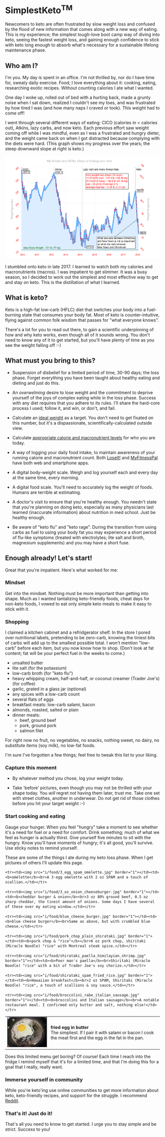 # SimplestKeto<sup>TM</sup>

Newcomers to keto are often frustrated by slow weight loss and confused by the flood of new information that comes along with a new way of eating. This is my experience; the simplest tough-love boot camp way of diving into keto, seeing the fastest weight loss, and gaining enough confidence to stick with keto long enough to absorb what's necessary for a sustainable lifelong maintenance phase.

## Who am I?

I'm you. My day is spent in an office. I'm not thrilled by, nor do I have time for, sweaty daily exercise. Food; I love everything about it: cooking, eating, researching exotic recipes. Without counting calories I ate what I wanted.

One day I woke up, rolled out of bed with a hurting back, made a grunty noise when I sat down, realized I couldn't see my toes, and was frustrated by how tired I was (and how many naps I craved or took). This weight had to come off!

I went through several different ways of eating: CICO (calories in < calories out), Atkins, lazy carbs, and now keto. Each previous effort saw weight coming off while I was mindful, even as I was a frustrated and hungry dieter, and the weight came back on when I got distracted because complying with the diets were hard. (This graph shows my progress over the years; the steep downward slope at right is keto.)

![my weight](./i/my_weight.png)

I stumbled onto keto in late 2017. I learned to watch both my calories and macronutrients (macros). I was impatient to get slimmer. It was a busy season, so I decided to work out the simplest and most effective way to get and stay on keto. This is the distillation of what I learned.

## What is keto?

Keto is a high-fat low-carb (HFLC) diet that switches your body into a fuel-burning state that consumes your body fat. Most of keto is counter-intuitive, flying against common folk wisdom that passes for "what everyone knows".

There's a lot for you to read out there, to gain a scientific underpinning of how and why keto works, even though all of it sounds wrong. You don't need to know any of it to get started, but you'll have plenty of time as you see the weight falling off :-)

## What must you bring to this?

* Suspension of disbelief for a limited period of time, 30-90 days; the loss phase. Forget everything you have been taught about healthy eating and dieting and just do this.

* An _overwelming_ desire to lose weight and the commitment to deprive yourself of the joys of complex eating while in the loss phase. Success with any diet requires that you adhere to its rules. I'll share the hard-core process I used; follow it, and win, or don't, and fail.

* Calculate an [ideal weight](https://www.calculator.net/ideal-weight-calculator.html) as a target. You don't need to get fixated on this number, but it's a dispassionate, scientifically-calculated outside view.

* Calculate [appropriate calorie and macronutrient levels](https://keto-calculator.ankerl.com/) for who you are today.

* A way of logging your daily food intake, to maintain awareness of your running calorie and macronutrient count. Both [LoseIt!](http://loseit.com/) and [MyFitnessPal](http://myfitnesspal.com/) have both web and smartphone apps.

* A digital body-weight scale. Weigh and log yourself each and every day at the same time, every morning.

* A digital food scale. You'll need to accurately log the weight of foods. Humans are terrible at estimating.

* A doctor's visit to ensure that you're healthy enough. You needn't state that you're planning on doing keto, especially as many physicians last learned (inaccurate information) about nutrition in med school. Just be healthy enough.

* Be aware of "keto flu" and "keto rage". During the transition from using carbs as fuel to using your body fat you may experience a short period of flu-like symptoms (treated with electrolytes; lite salt and broth, magnesium supplements) and you may have a short fuse.

## Enough already! Let's start!

Great that you're impatient. Here's what worked for me:

### Mindset

Get into the mindset. Nothing must be more important than getting into shape. Much as I wanted tantalizing keto-friendly foods, cheat days for non-keto foods, I vowed to eat only simple keto meals to make it easy to stick with it.

### Shopping

I claimed a kitchen cabinet and a refridgerator shelf. In the store I pored over nutritional labels, pretending to be zero-carb, knowing the tiniest bits of carbs will add up to the smallest possible total. I won't mention "low-carb" before each item, but you now know how to shop. (Don't look at fat content; fat will be your perfect fuel in the weeks to come.)

* unsalted butter
* lite salt (for the potassium)
* low-carb broth (for "keto flu")
* heavy whipping cream, half-and-half, or coconut creamer (Trader Joe's) (for coffee)
* garlic, grated in a glass jar (optional)
* any spices with a low-carb count
* several flats of eggs
* breakfast meats: low-carb salami, bacon
* almonds, roasted, salted or plain
* dinner meats:
	* beef, ground beef
	* pork, ground pork
	* salmon filet

For right now no fruit, no vegetables, no snacks, nothing sweet, no dairy, no substitute items (soy milk), no low-fat foods.

I'm sure I've forgotten a few things; feel free to tweak this list to your liking.

### Capture this moment

* By whatever method you chose, log your weight today.

* Take 'before' pictures, even though you may not be thrilled with your shape today. You _will_ regret not having them later, trust me. Take one set with street clothes, another in underwear. Do not get rid of those clothes before you hit your target weight :-)

### Start cooking and eating

Gauge your hunger. When you feel "hungry" take a moment to see whether it's a need for fuel or a need for comfort. Drink something; much of what we feel as hunger is actually thirst. Give yourself five minutes to sit with the hungry. Know you'll have moments of hungry; it's all good, you'll survive. Use sticky notes to remind yourself.

These are some of the things I ate during my keto loss phase. When I get pictures of others I'll update this page.

<table border="0">
	<tr><td><img src="i/food/egg_in_butter.jpg" border="1"></td><td><b>fried egg in butter</b><br>The simpliest. If I pair it with salami or bacon I cook the meat first and the egg in the fat in the pan.</b></td></tr>

	<tr><td><img src="i/food/3_egg_spam_omelette.jpg" border="1"></td><td><b>omelette</b><br>A 3-egg omelette with 2 oz SPAM and a touch of scallion.</td></tr>

	<tr><td><img src="i/food/3_oz_onion_cheeseburger.jpg" border="1"></td><td><b>cheddar burger & onion</b><br>3 oz 80% ground beef, 0.5 oz sharp cheddar, the tinest amount of onions. Some days I have several of these over my eating window.</td></tr>

	<tr><td><img src="i/food/blue_cheese_burger.jpg" border="1"></td><td><b>blue cheese burger</b><br>Same as above, but with crumbled blue cheese.</td></tr>

	<tr><td><img src="i/food/pork_chop_plain_shirataki.jpg" border="1"></td><td><b>pork chop & "rice"</b></br>6 oz pork chop, shiritaki (Miracle Noodle) "rice" with Montreal steak spice.</td></tr>

	<tr><td><img src="i/food/shirataki_paella_himilayian_shrimp.jpg" border="1"></td><td><b>Poor man's paella</b><br>Shiritaki (Miracle Noodle) "rice" with a bit of Trader Joe's soy chorizo.</td></tr>

	<tr><td><img src="i/food/shirataki_spam_fried_rice.jpg" border="1"></td><td><b>Hawaiian breakfast</b><br>2 oz SPAM, Shiritaki (Miracle Noodle) "rice", a touch of scallions & soy sauce.</td></tr>

	<tr><td><img src="i/food/broccolini_rabe_italian_sausage.jpg" border="1"></td><td><b>broccolini and Italian sausage</b><br>A notable restaurant meal. I confirmed only butter and salt, nothing else!</td></tr>

</table>

Does this limited menu get boring? Of course! Each time I reach into the fridge I remind myself that it's for a limited time, and that I'm doing this for a goal that I really, really want.

### Immerse yourself in community

While you're keto'ing use online communities to get more information about keto, keto-friendly recipes, and support for the struggle. I recommend [Reddit](http://reddit.com/r/keto).

### That's it! Just do it!

That's all you need to know to get started. I urge you to stay simple and be strict. Success to you!
